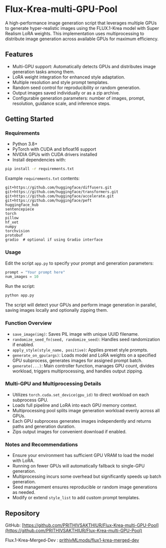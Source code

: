 
# **Flux-Krea-multi-GPU-Pool**

A high-performance image generation script that leverages multiple GPUs to generate hyper-realistic images using the FLUX.1-Krea model with Super Realism LoRA weights. This implementation uses multiprocessing to distribute image generation across available GPUs for maximum efficiency.

## Features

- Multi-GPU support: Automatically detects GPUs and distributes image generation tasks among them.
- LoRA weight integration for enhanced style adaptation.
- Multiple resolution and style prompt templates.
- Random seed control for reproducibility or random generation.
- Output images saved individually or as a zip archive.
- Configurable generation parameters: number of images, prompt, resolution, guidance scale, and inference steps.

## Getting Started

### Requirements

- Python 3.8+
- PyTorch with CUDA and bfloat16 support
- NVIDIA GPUs with CUDA drivers installed
- Install dependencies with:

```bash
pip install -r requirements.txt
```

Example `requirements.txt` contents:

```
git+https://github.com/huggingface/diffusers.git
git+https://github.com/huggingface/transformers.git
git+https://github.com/huggingface/accelerate.git
git+https://github.com/huggingface/peft
huggingface_hub
sentencepiece
torch
pillow
hf_xet
numpy
torchvision
protobuf
gradio  # optional if using Gradio interface
```

### Usage

Edit the script `app.py` to specify your prompt and generation parameters:

```python
prompt = "Your prompt here"
num_images = 10
```

Run the script:

```bash
python app.py
```

The script will detect your GPUs and perform image generation in parallel, saving images locally and optionally zipping them.

### Function Overview

- `save_image(img)`: Saves PIL image with unique UUID filename.
- `randomize_seed_fn(seed, randomize_seed)`: Handles seed randomization if enabled.
- `apply_style(style_name, positive)`: Applies preset style prompts.
- `generate_on_gpu(args)`: Loads model and LoRA weights on a specified GPU subprocess, generates images for assigned prompt batch.
- `generate(...)`: Main controller function, manages GPU count, divides workload, triggers multiprocessing, and handles output zipping.

### Multi-GPU and Multiprocessing Details

- Utilizes `torch.cuda.set_device(gpu_id)` to direct workload on each subprocess GPU.
- Loads full pipeline and LoRA into each GPU memory context.
- Multiprocessing pool splits image generation workload evenly across all GPUs.
- Each GPU subprocess generates images independently and returns paths and generation duration.
- Zips output images for convenient download if enabled.

### Notes and Recommendations

- Ensure your environment has sufficient GPU VRAM to load the model with LoRA.
- Running on fewer GPUs will automatically fallback to single-GPU generation.
- Multiprocessing incurs some overhead but significantly speeds up batch generation.
- Seed management ensures reproducible or random image generations as needed.
- Modify or extend `style_list` to add custom prompt templates.

## Repository

GitHub: [https://github.com/PRITHIVSAKTHIUR/Flux-Krea-multi-GPU-Pool](https://github.com/PRITHIVSAKTHIUR/Flux-Krea-multi-GPU-Pool)

Flux.1-Krea-Merged-Dev : [prithivMLmods/flux1-krea-merged-dev](https://huggingface.co/collections/prithivMLmods/flux1-krea-merged-dev-688c0bbe7b68fe1aace8248d)

